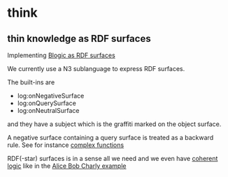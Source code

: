 # think

## thin knowledge as RDF surfaces

Implementing [Blogic as RDF surfaces](https://www.slideshare.net/PatHayes/blogic-iswc-2009-invited-talk)

We currently use a N3 sublanguage to express RDF surfaces.

The built-ins are

- log:onNegativeSurface
- log:onQuerySurface
- log:onNeutralSurface

and they have a subject which is the graffiti marked on the object surface.

A negative surface containing a query surface is treated as a backward rule.
See for instance [complex functions](https://github.com/josd/eye/blob/master/reasoning/blogic/complex.n3)

RDF(-star) surfaces is in a sense all we need and we even have
[coherent logic](http://www.ii.uib.no/acl/description.pdf) like in the
[Alice Bob Charly example](https://github.com/phochste/Notation3-By-Example/blob/main/log/blogic/negativeSurface2.n3)
